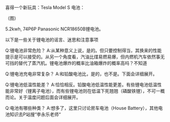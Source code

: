 喜得一个新玩具：Tesla Model S 电池：

（图）

5.2kwh, 74P6P Panasonic NCR18650B锂电池。

以下是一些关于锂电池的谣言、迷思和注意事项

Q:锂电池非常危险？
A:从某种意义上说，是的。但只要控制得当，其换来的性能提示是可以接受的。从另一个角度看，汽油比煤易燃易爆，但内燃机汽车依然事无可挡的替代了蒸汽机。锂电池爆炸的概率比油箱爆炸的概率高吗？不知道

Q:锂电池充电非常复杂？
A:和铅酸电池比，是的，也不是。下面会详细展开。

Q:锂电池低温性能差？
A:恰恰相反。铅酸电池低温性能更差。有些锂电池低温性能非常好（锂离子电池），而有些锂电池则在低温下死翘翘（磷酸铁锂），不可一概而论。关于温度问题后面会详细展开。

Q:电池有哪些种类？
A:想多了，这里只讨论房车电池（House Battery），其他电池知识去P站搜“李永乐老师“
